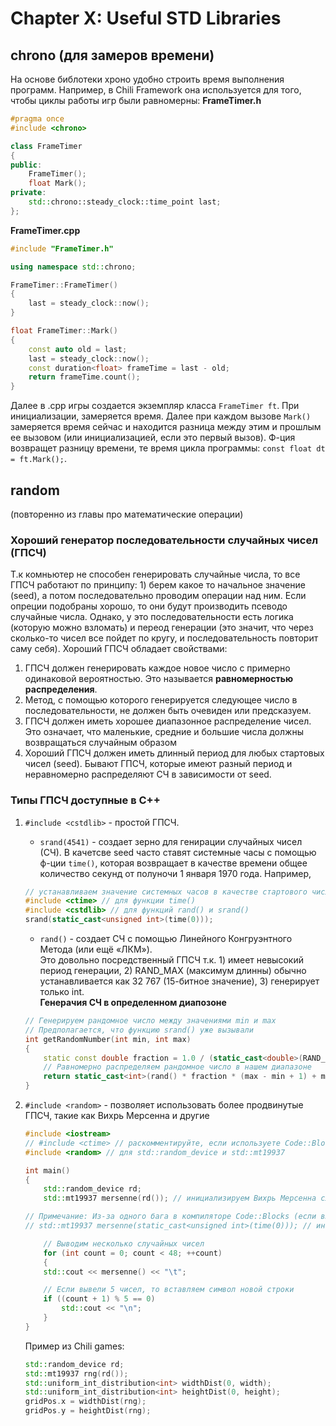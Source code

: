 # Chapter X: Useful STD Libraries
## chrono (для замеров времени)
На основе библотеки хроно удобно строить время выполнения программ. Например, в Chili Framework она используется для того, чтобы циклы работы игр были равномерны:
**FrameTimer.h**
```cpp
#pragma once
#include <chrono>

class FrameTimer
{
public:
	FrameTimer();
	float Mark();
private:
	std::chrono::steady_clock::time_point last;
};
```
**FrameTimer.cpp**
```cpp
#include "FrameTimer.h"

using namespace std::chrono;

FrameTimer::FrameTimer()
{
	last = steady_clock::now();
}

float FrameTimer::Mark()
{
	const auto old = last;
	last = steady_clock::now();
	const duration<float> frameTime = last - old;
	return frameTime.count();
}
```
Далее в .cpp игры создается экземпляр класса `FrameTimer ft`. При инициализации, замеряется время. Далее при каждом вызове `Mark()` замеряется время сейчас и находится разница между этим и прошлым ее вызовом (или инициализацией, если это первый вызов). Ф-ция возвращет разницу времени, те время цикла программы: `const float dt = ft.Mark();`.

## random
(повторенно из главы про математические операции)

### Хороший генератор последовательности случайных чисел (ГПСЧ)
Т.к комньютер не способен генерировать случайные числа, то все ГПСЧ работают по принципу: 1) берем какое то начальное значение (seed), а потом последовательно проводим операции над ним. Если опреции подобраны хорошо, то они будут производить псеводо случайные числа. Однако, у это последовательности есть логика (которую можно взломать) и переод генерации (это значит, что через сколько-то чисел все пойдет по кругу, и последовательность повторит саму себя). Хороший ГПСЧ обладает свойствами:    

1. ГПСЧ должен генерировать каждое новое число с примерно одинаковой вероятностью. Это называется **равномерностью распределения**.
2. Метод, с помощью которого генерируется следующее число в последовательности, не должен быть очевиден или предсказуем.
3. ГПСЧ должен иметь хорошее диапазонное распределение чисел. Это означает, что маленькие, средние и большие числа должны возвращаться случайным образом
4. Хороший ГПСЧ должен иметь длинный период для любых стартовых чисел (seed). Бывают ГПСЧ, которые имеют разный период и неравномерно распределяют СЧ в зависимости от seed. 

### Типы ГПСЧ доступные в C++
1. `#include <cstdlib>` - простой ГПСЧ.
	- `srand(4541)` - создает зерно для генирации случайных чисел (СЧ). В качетсве seed часто ставят системные часы с помощью ф-ции `time()`, которая возвращает в качестве времени общее количество секунд от полуночи 1 января 1970 года. Например,   
	```cpp
	// устанавливаем значение системных часов в качестве стартового числа
	#include <ctime> // для функции time()
	#include <cstdlib> // для функций rand() и srand()
	srand(static_cast<unsigned int>(time(0)));
	```

	- `rand()` - создает СЧ с помощью Линейного Конгруэнтного Метода (или ещё «ЛКМ»).     
	Это довольно посредственный ГПСЧ т.к. 1) имеет невысокий период генерации, 2) RAND_MAX (максимум длинны) обычно устанавливается как 32 767 (15-битное значение), 3) генерирует только int.      
	**Генерачия СЧ в определенном диапозоне**
	```cpp
	// Генерируем рандомное число между значениями min и max
	// Предполагается, что функцию srand() уже вызывали
	int getRandomNumber(int min, int max)
	{
	    static const double fraction = 1.0 / (static_cast<double>(RAND_MAX) + 1.0); 
	    // Равномерно распределяем рандомное число в нашем диапазоне
	    return static_cast<int>(rand() * fraction * (max - min + 1) + min);
	}
	```

2. `#include <random>` - позволяет использовать более продвинутые ГПСЧ, такие как Вихрь Мерсенна и другие
	```cpp
	#include <iostream>
	// #include <ctime> // раскомментируйте, если используете Code::Blocks
	#include <random> // для std::random_device и std::mt19937

	int main()
	{
	    std::random_device rd; 
	    std::mt19937 mersenne(rd()); // инициализируем Вихрь Мерсенна случайным стартовым числом 

	// Примечание: Из-за одного бага в компиляторе Code::Blocks (если вы используете Code::Blocks в Windows) - удалите две строчки кода выше и раскомментируйте следующую строчку:
	// std::mt19937 mersenne(static_cast<unsigned int>(time(0))); // инициализируем Вихрь Мерсенна случайным стартовым числом

	    // Выводим несколько случайных чисел
	    for (int count = 0; count < 48; ++count)
	    {
		std::cout << mersenne() << "\t";

		// Если вывели 5 чисел, то вставляем символ новой строки
		if ((count + 1) % 5 == 0)
		    std::cout << "\n";
	    }
	}
	```
	Пример из Chili games:
	```cpp
	std::random_device rd;
	std::mt19937 rng(rd());
	std::uniform_int_distribution<int> widthDist(0, width);
	std::uniform_int_distribution<int> heightDist(0, height);
	gridPos.x = widthDist(rng);
	gridPos.y = heightDist(rng);
	```
